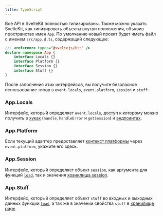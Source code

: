 ```yaml
---
title: TypeScript
---
```


Все API в SvelteKit полностью типизированы. Также можно указать SvelteKit, как типизировать объекты внутри приложения, объявив пространство имен `App`. По умолчанию новый проект будет иметь файл с именем `src/app.d.ts`, содержащий следующее:

```ts
/// <reference types="@sveltejs/kit" />
declare namespace App {
 	interface Locals {}
 	interface Platform {}
 	interface Session {}
 	interface Stuff {}
}
```

После заполнения этих интерфейсов, вы получите безопасное использование типов в `event.locals`, `event.platform`, `session` и `stuff`:

### App.Locals

Интерфейс, который определяет `event.locals`, доступ к которому можно получить в [хуках](#huki) (`handle`, `handleError` и `getSession`) и [эндпоинтах](#marshruty-endpointy).

### App.Platform

Если текущий адаптер предоставляет [контекст платформы](#adaptery-podderzhivaemye-platformy-kontekst-speczifichnyj-dlya-platformy) через `event.platform`, укажите его здесь.

### App.Session

Интерфейс, который определяет объект `session`, как аргумента для функций [`load`](#zagruzka-dannyh), так и значения [хранилища session](#moduli-$app-stores).

### App.Stuff

Интерфейс, который определяет объект `stuff` во входных и выходных данных функции [`load`](#zagruzka-dannyh), а так же в значении свойства `stuff` в [хранилище page](#moduli-$app-stores).